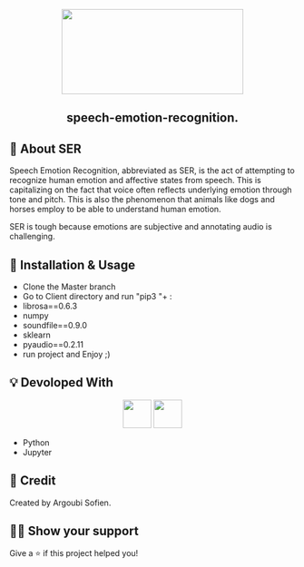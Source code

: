 
<!-- Logo -->
<p align="center">
  <a>
    <img height="150" width="320" src="https://miro.medium.com/max/810/0*Yur9S6_lnVYT0MVu.jpg">
  </a>
</p>

<!-- Name -->

<h2 align="center" >
  speech-emotion-recognition.
</h2>

<!-- Badges -->
<p align="center">
  
</p>


## :mega: About SER

Speech Emotion Recognition, abbreviated as SER, is the act of attempting to recognize human emotion and affective states from speech. This is capitalizing on the fact that voice often reflects underlying emotion through tone and pitch. This is also the phenomenon that animals like dogs and horses employ to be able to understand human emotion.

SER is tough because emotions are subjective and annotating audio is challenging.



## :wrench: Installation & Usage

- Clone the Master branch
- Go to Client directory and run "pip3 "+ : 
- librosa==0.6.3 
- numpy 
- soundfile==0.9.0 
- sklearn 
- pyaudio==0.2.11
- run project and Enjoy ;)

## :bulb: Devoloped With 

<p align="center">
  <img height="50" src="https://upload.wikimedia.org/wikipedia/commons/thumb/c/c3/Python-logo-notext.svg/768px-Python-logo-notext.svg.png" />
  <img height="50" src="https://upload.wikimedia.org/wikipedia/commons/thumb/3/38/Jupyter_logo.svg/1200px-Jupyter_logo.svg.png" />

</p>

- Python
- Jupyter





## :pencil: Credit

Created by Argoubi Sofien.



## :man_astronaut: Show your support

Give a ⭐️ if this project helped you!



